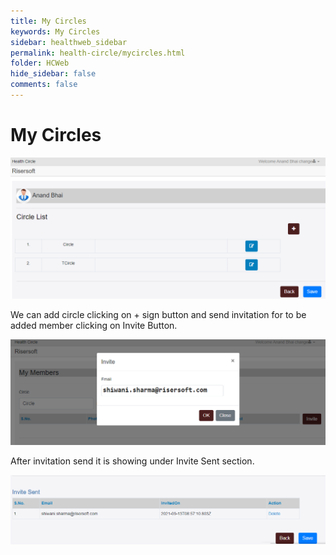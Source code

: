 ```yaml
---
title: My Circles
keywords: My Circles
sidebar: healthweb_sidebar
permalink: health-circle/mycircles.html
folder: HCWeb
hide_sidebar: false
comments: false
---
```


# My Circles


![](/images/healthcirclemycircle.png)

We can add circle clicking on + sign button and send invitation for to be added member clicking on Invite Button.

![](/images/healthcirclemymember.png)

After invitation send it is showing under Invite Sent section.

![](/images/healthcircleinvitesent.png)







